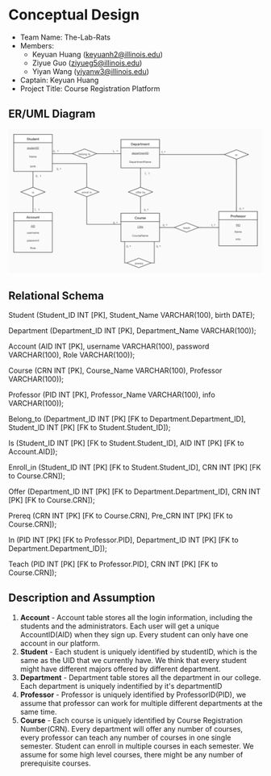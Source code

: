 # Conceptual Design


- Team Name: The-Lab-Rats
- Members:
   - Keyuan Huang (keyuanh2@illinois.edu)
   - Ziyue Guo (ziyueg5@illinois.edu)
   - Yiyan Wang (yiyanw3@illinois.edu)  
- Captain: Keyuan Huang
- Project Title: Course Registration Platform

## ER/UML Diagram

![Web Page](images/er.PNG)

## Relational Schema

Student (Student_ID INT [PK], Student_Name VARCHAR(100), birth DATE);

Department (Department_ID INT [PK], Department_Name VARCHAR(100));

Account (AID INT [PK], username VARCHAR(100), password VARCHAR(100), Role VARCHAR(100));

Course (CRN INT [PK], Course_Name VARCHAR(100), Professor VARCHAR(100));

Professor (PID INT [PK], Professor_Name VARCHAR(100), info VARCHAR(100));

Belong_to (Department_ID INT [PK] [FK to Department.Department_ID], Student_ID INT [PK] [FK to Student.Student_ID]);

Is (Student_ID INT [PK] [FK to Student.Student_ID], AID INT [PK] [FK to Account.AID]);

Enroll_in (Student_ID INT [PK] [FK to Student.Student_ID], CRN INT [PK] [FK to Course.CRN]);

Offer (Department_ID INT [PK] [FK to Department.Department_ID], CRN INT [PK] [FK to Course.CRN]);

Prereq (CRN INT [PK] [FK to Course.CRN], Pre_CRN INT [PK] [FK to Course.CRN]);

In (PID INT [PK] [FK to Professor.PID], Department_ID INT [PK] [FK to Department.Department_ID]);

Teach (PID INT [PK] [FK to Professor.PID], CRN INT [PK] [FK to Course.CRN]);

## Description and Assumption

1. **Account** - Account table stores all the login information, including the students and the administrators. Each user will get a unique AccountID(AID) when they sign up. Every student can only have one account in our platform.
2. **Student** - Each student is uniquely identified by studentID, which is the same as the UID that we currently have. We think that every student might have different majors offered by different department.
3. **Department** - Department table stores all the department in our college. Each department is uniquely indentified by it's departmentID
4. **Professor** - Professor is uniquely identified by ProfessorID(PID), we assume that professor can work for multiple different departments at the same time.
5. **Course** - Each course is uniquely identified by Course Registration Number(CRN). Every department will offer any number of courses, every professor can 
teach any number of courses in one single semester. Student can enroll in multiple courses in each semester. We assume for some high level courses, there might be any number of prerequisite courses. 

